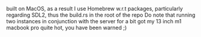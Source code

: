 built on MacOS, as a result I use Homebrew w.r.t packages, particularly regarding SDL2, thus the build.rs in the root of the repo
Do note that running two instances in conjunction with the server for a bit got my 13 inch m1 macbook pro quite hot, you have been warned ;)
